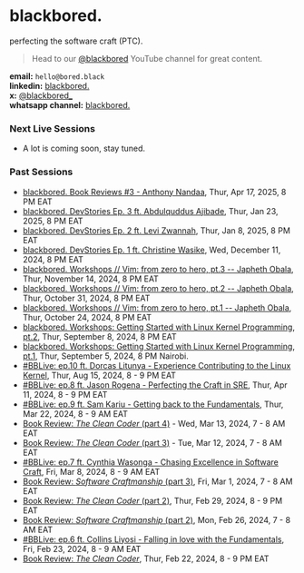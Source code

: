 # blackbored.

perfecting the software craft (PTC).

> Head to our [@blackbored](https://youtube.com/@blackbored) YouTube channel for great content.

**email:** `hello@bored.black` <br/>
**linkedin:** [blackbored.](https://www.linkedin.com/company/blackbored/) <br/>
**x:** [@blackbored_](https://x.com/blackbored_) <br/>
**whatsapp channel:** [blackbored.](https://whatsapp.com/channel/0029VaQb4mj4tRrs0ldS240T)

### Next Live Sessions

* A lot is coming soon, stay tuned.

### Past Sessions
* [blackbored. Book Reviews #3 - Anthony Nandaa](https://www.youtube.com/watch?v=KJ7-5ATwb8c), Thur, Apr 17, 2025, 8 PM EAT
* [blackbored. DevStories Ep. 3 ft. Abdulquddus Ajibade](https://www.youtube.com/watch?v=BEMw8l1mJMc), Thur, Jan 23, 2025, 8 PM EAT
* [blackbored. DevStories Ep. 2 ft. Levi Zwannah](https://www.youtube.com/watch?v=uH7jNpIHx2Y), Thur, Jan 8, 2025, 8 PM EAT
* [blackbored. DevStories Ep. 1 ft. Christine Wasike](https://www.youtube.com/watch?v=fHylOYOEu6I), Wed, December 11, 2024, 8 PM EAT
* [blackbored. Workshops // Vim: from zero to hero, pt.3 -- Japheth Obala](https://www.youtube.com/watch?v=Nc0pDW5V9mc), Thur, November 14, 2024, 8 PM EAT
* [blackbored. Workshops // Vim: from zero to hero, pt.2 -- Japheth Obala](https://www.youtube.com/watch?v=jY58aEApDvs), Thur, October 31, 2024, 8 PM EAT
* [blackbored. Workshops // Vim: from zero to hero, pt.1 -- Japheth Obala](https://www.youtube.com/watch?v=FI4tmsp327k), Thur, October 24, 2024, 8 PM EAT
* [blackbored. Workshops: Getting Started with Linux Kernel Programming, pt.2](https://www.youtube.com/watch?v=pbMHGxpkpSY&list=PLvW2YStuTWwB681rqas-89hovvFxod7Sf&index=3), Thur, September 8, 2024, 8 PM EAT
* [blackbored. Workshops: Getting Started with Linux Kernel Programming, pt.1](https://streamyard.com/watch/DHk25PmkiMrT), Thur, September 5, 2024, 8 PM Nairobi.
* [#BBLive: ep.10 ft. Dorcas Litunya - Experience Contributing to the Linux Kernel](https://www.youtube.com/watch?v=1jy067K8PkM&list=PLvW2YStuTWwB681rqas-89hovvFxod7Sf&index=2), Thur, Aug 15, 2024, 8 - 9 PM EAT
* [#BBLive: ep.8 ft. Jason Rogena - Perfecting the Craft in SRE](https://www.youtube.com/watch?v=WpG_07JLxGM), Thur, Apr 11, 2024, 8 - 9 PM EAT
* [#BBLive: ep.9 ft. Sam Kariu - Getting back to the Fundamentals](https://www.youtube.com/watch?v=aGGLMnmvB2s), Thur, Mar 22, 2024, 8 - 9 AM EAT
* [Book Review: _The Clean Coder_ (part 4)](https://www.youtube.com/watch?v=Iq_aSpIZUTY) - Wed, Mar 13, 2024, 7 - 8 AM EAT
* [Book Review: _The Clean Coder_ (part 3)](https://www.youtube.com/watch?v=BAr3AquWRkw) - Tue, Mar 12, 2024, 7 - 8 AM EAT
* [#BBLive: ep.7 ft. Cynthia Wasonga - Chasing Excellence in Software Craft](https://www.youtube.com/watch?v=4XfKJ7Bbhmo), Fri, Mar 8, 2024, 8 - 9 AM EAT
* [Book Review: _Software Craftmanship_ (part 3)](https://www.youtube.com/watch?v=3fD1A6VcQxc), Fri, Mar 1, 2024, 7 - 8 AM EAT
* [Book Review: _The Clean Coder_ (part 2)](https://www.youtube.com/watch?v=N4MhRhoGCgs), Thur, Feb 29, 2024, 8 - 9 PM EAT
* [Book Review: _Software Craftmanship_ (part 2)](https://www.youtube.com/watch?v=x5VA3cEB7gM), Mon, Feb 26, 2024, 7 - 8 AM EAT
* [#BBLive: ep.6 ft. Collins Liyosi - Falling in love with the Fundamentals](https://www.youtube.com/watch?v=4tQ4tLdr3xM), Fri, Feb 23, 2024, 8 - 9 AM EAT
* [Book Review: _The Clean Coder_](https://www.youtube.com/watch?v=vh0Z-8F1fGM), Thur, Feb 22, 2024, 8 - 9 PM EAT
